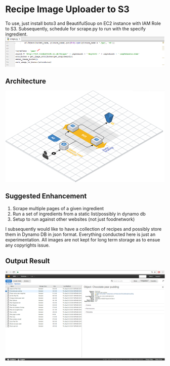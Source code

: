 # Recipe Image Uploader to S3

To use, just install boto3 and BeautifulSoup on EC2 instance with IAM Role to S3. Subsequently, schedule for scrape.py to run with the specify ingredient. 
![alt text](https://github.com/ziyenl/aws/blob/master/food/ingredient.png "ingredient keyword")

## Architecture
![alt text](https://github.com/ziyenl/aws/blob/master/food/architecture.png "architecture")

## Suggested Enhancement
1. Scrape multiple pages of a given ingredient
2. Run a set of ingredients from a static list/possibly in dynamo db
3. Setup to run against other websites (not just foodnetwork)

I subsequently would like to have a collection of recipes and possibly store them in Dynamo DB in json format.
Everything conducted here is just an experimentation. All images are not kept for long term storage as to ensue any copyrights issue.

## Output Result
![alt text](https://github.com/ziyenl/aws/blob/master/food/result.png "result output")
